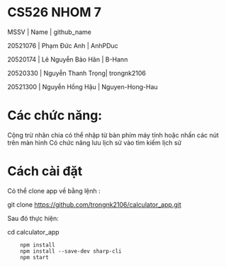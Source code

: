 # CS526 NHOM 7

MSSV        | Name              | github_name

20521076    | Phạm Đức Anh      |   AnhPDuc

20520174    | Lê Nguyễn Bảo Hân |   B-Hann

20520330    | Nguyễn Thanh Trọng|   trongnk2106

20521300    | Nguyễn Hồng Hậu   |   Nguyen-Hong-Hau



# Các chức năng:
Cộng trừ nhân chia có thể nhập từ bàn phím máy tính hoặc nhấn các nút trên màn hình
Có chức năng lưu lịch sử vào tìm kiếm lịch sử

# Cách cài đặt
Có thể clone app về bằng lệnh : 

git clone https://github.com/trongnk2106/calculator_app.git

Sau đó thực hiện:

 cd calculator_app 


		npm install
		npm install --save-dev sharp-cli
		npm start


